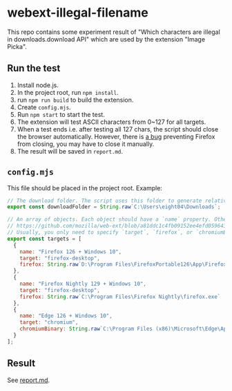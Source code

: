 webext-illegal-filename
====================

This repo contains some experiment result of "Which characters are illegal in downloads.download API" which are used by the extension "Image Picka".

Run the test
------------

1. Install node.js.
2. In the project root, run `npm install`.
3. run `npm run build` to build the extension.
4. Create `config.mjs`.
5. Run `npm start` to start the test.
6. The extension will test ASCII characters from 0~127 for all targets.
7. When a test ends i.e. after testing all 127 chars, the script should close the browser automatically. However, there is [a bug](https://github.com/mozilla/web-ext/issues/1569) preventing Firefox from closing, you may have to close it manually.
8. The result will be saved in `report.md`.

`config.mjs`
-------------

This file should be placed in the project root. Example:

```js
// The download folder. The script uses this folder to generate relative path.
export const downloadFolder = String.raw`C:\Users\eight04\Downloads`;

// An array of objects. Each object should have a `name` property. Other properties will be sent to web-ext runner:
// https://github.com/mozilla/web-ext/blob/a81ddc1c4fb09152ee4efd059643a2312d16e966/src/cmd/run.js#L20
// Usually, you only need to specify `target`, `firefox`, or `chromiumBinary` properties.
export const targets = [
  {
    name: "Firefox 126 + Windows 10",
    target: "firefox-desktop",
    firefox: String.raw`D:\Program Files\FirefoxPortable126\App\Firefox64\firefox.exe`,
  },
  {
    name: "Firefox Nightly 129 + Windows 10",
    target: "firefox-desktop",
    firefox: String.raw`C:\Program Files\Firefox Nightly\firefox.exe`
  },
  {
    name: "Edge 126 + Windows 10",
    target: "chromium",
    chromiumBinary: String.raw`C:\Program Files (x86)\Microsoft\Edge\Application\msedge.exe`
  }
];
```

Result
-------

See [report.md](report.md).
